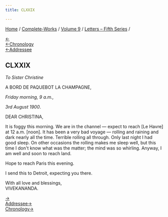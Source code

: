 ```yaml
---
title: CLXXIX

---
```

<div>

[Home](../../../index.htm) / [Complete-Works](../../complete_works.htm)
/ [Volume 9](../volume_9_contents.htm) / [Letters – Fifth
Series](letters_fifth_series_contents.htm) /

[←](178_abhedananda.htm)  
[←Chronology](../../volume_8/epistles_fourth_series/188_dear.htm)  
[←Addressee](176_sister_christine.htm)

## CLXXIX

*To Sister Christine*

A BORD DE PAQUEBOT LA CHAMPAGNE,

*Friday morning, 9 a.m.,*

*3rd August 1900*.

DEAR CHRISTINA,

It is foggy this morning. We are in the channel — expect to reach \[Le
Havre\] at 12 a.m. \[noon\]. It has been a very bad voyage — rolling and
raining and dark nearly all the time. Terrible rolling all through. Only
last night I had good sleep. On other occasions the rolling makes me
sleep well, but this time I don't know what was the matter; the mind was
so whirling. Anyway, I am well and soon to reach land.

Hope to reach Paris this evening.

I send this to Detroit, expecting you there.

With all love and blessings,  
VIVEKANANDA.

[→](180_mrs_leggett.htm)  
[Addressee→](181_christine.htm)  
[Chronology→](180_mrs_leggett.htm)

</div>
